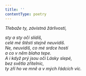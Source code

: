 ```yaml
---
title: ''
contentType: poetry
---
```


<section>

_Třebaže ty, závistná žárlivosti,_

_sty a sty očí slídíš,  
celé mé štěstí stejně neuvidíš.  
Ne, neuvidíš, co mé srdce hostí  
a co v něm blaha tepe.  
A i když prý jsou oči Lásky slepé,  
bez světla zřítelnic,  
ty zří ho ve mně a v mých řádcích víc._

</section>

